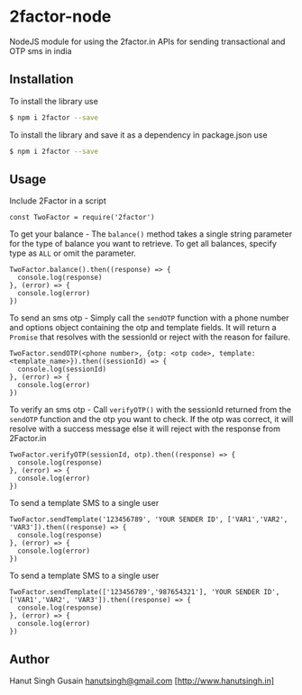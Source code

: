 # 2factor-node
NodeJS module for using the 2factor.in APIs for sending transactional and OTP sms in india

## Installation
To install the library use
```sh
$ npm i 2factor --save
```
To install the library and save it as a dependency in package.json use
```sh
$ npm i 2factor --save
```

## Usage
Include 2Factor in a script
~~~~
const TwoFactor = require('2factor')
~~~~

To get your balance - 
The `balance()` method takes a single string parameter for the type of balance you want to retrieve.
To get all balances, specify type as `ALL` or omit the parameter.
~~~~
TwoFactor.balance().then((response) => {
  console.log(response)
}, (error) => {
  console.log(error)
})
~~~~

To send an sms otp - 
Simply call the `sendOTP` function with a phone number and options object containing the
otp and template fields. It will return a `Promise` that resolves with the sessionId
or reject with the reason for failure.
~~~~
TwoFactor.sendOTP(<phone number>, {otp: <otp code>, template: <template_name>}).then((sessionId) => {
  console.log(sessionId)
}, (error) => {
  console.log(error)
})
~~~~

To verify an sms otp - 
Call `verifyOTP()` with the sessionId returned from the `sendOTP` function and the otp
you want to check. If the otp was correct, it will resolve with a success message else
it will reject with the response from 2Factor.in
~~~~
TwoFactor.verifyOTP(sessionId, otp).then((response) => {
  console.log(response)
}, (error) => {
  console.log(error)
})
~~~~

To send a template SMS to a single user
~~~~
TwoFactor.sendTemplate('123456789', 'YOUR SENDER ID', ['VAR1','VAR2', 'VAR3']).then((response) => {
  console.log(response)
}, (error) => {
  console.log(error)
})
~~~~

To send a template SMS to a single user
~~~~
TwoFactor.sendTemplate(['123456789','987654321'], 'YOUR SENDER ID', ['VAR1','VAR2', 'VAR3']).then((response) => {
  console.log(response)
}, (error) => {
  console.log(error)
})
~~~~


## Author
Hanut Singh Gusain <hanutsingh@gmail.com> [http://www.hanutsingh.in]